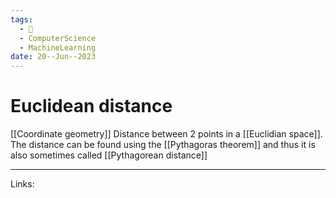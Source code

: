 ```yaml
---
tags:
  - 🌱
  - ComputerScience
  - MachineLearning
date: 20--Jun--2023
---
```


# Euclidean distance

[[Coordinate geometry]]
Distance between 2 points in a [[Euclidian space]]. The distance can be found using the [[Pythagoras theorem]] and thus it is also sometimes called [[Pythagorean distance]]

---
Links: 